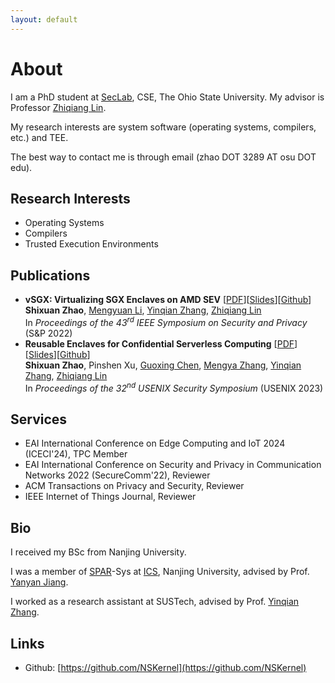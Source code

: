 ```yaml
---
layout: default
---
```


# About

I am a PhD student at [SecLab](https://go.osu.edu/seclab), CSE, The Ohio State University. My advisor is Professor [Zhiqiang Lin](http://web.cse.ohio-state.edu/~lin.3021/).

My research interests are system software (operating systems, compilers, etc.) and TEE. 

The best way to contact me is through email (zhao DOT 3289 AT osu DOT edu).

## Research Interests

+ Operating Systems
+ Compilers
+ Trusted Execution Environments

## Publications

+ __vSGX: Virtualizing SGX Enclaves on AMD SEV__ [[PDF](assets/files/vSGX-Virtualizing-SGX-Enclaves-on-AMD-SEV.pdf)][[Slides](assets/files/Slides-vSGX-Virtualizing-SGX-Enclaves-on-AMD-SEV.pdf)][[Github](https://github.com/OSUSecLab/vSGX)]<br/>
__Shixuan Zhao__, [Mengyuan Li](http://web.cse.ohio-state.edu/~li.7533/), [Yinqian Zhang](http://yinqian.org/), [Zhiqiang Lin](http://web.cse.ohio-state.edu/~lin.3021/)<br/>
In _Proceedings of the 43<sup>rd</sup> IEEE Symposium on Security and Privacy_ (S&P 2022)
+ __Reusable Enclaves for Confidential Serverless Computing__ [[PDF](assets/files/Reusable-Enclave.pdf)][[Slides](assets/files/Reusable-Enclave-Slides.pdf)][[Github](https://github.com/OSUSecLab/Reusable-Enclaves)]<br/>
__Shixuan Zhao__, Pinshen Xu, [Guoxing Chen](https://donnod.github.io/), [Mengya Zhang](https://web.cse.ohio-state.edu/~zhang.9407/), [Yinqian Zhang](http://yinqian.org/), [Zhiqiang Lin](http://web.cse.ohio-state.edu/~lin.3021/)<br/>
In _Proceedings of the 32<sup>nd</sup> USENIX Security Symposium_ (USENIX 2023)

## Services

+ EAI International Conference on Edge Computing and IoT 2024 (ICECI'24), TPC Member
+ EAI International Conference on Security and Privacy in Communication Networks 2022 (SecureComm'22), Reviewer
+ ACM Transactions on Privacy and Security, Reviewer
+ IEEE Internet of Things Journal, Reviewer

## Bio

I  received my BSc from Nanjing University.

I was a member of [SPAR](https://ics.nju.edu.cn/spar/index.html)-Sys at [ICS](https://ics.nju.edu.cn/index.html), Nanjing University, advised by Prof. [Yanyan Jiang](https://ics.nju.edu.cn/people/yanyanjiang/index.html).

I worked as a research assistant at SUSTech, advised by Prof. [Yinqian Zhang](https://yinqian.org/).

## Links

+ Github: [https://github.com/NSKernel](https://github.com/NSKernel)
